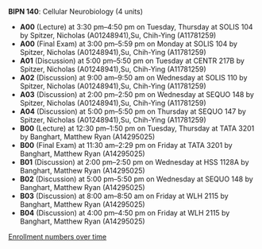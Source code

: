 **BIPN 140**: Cellular Neurobiology (4 units)

- **A00** (Lecture) at 3:30 pm–4:50 pm on Tuesday, Thursday at SOLIS 104 by Spitzer, Nicholas (A01248941),Su, Chih-Ying (A11781259)
- **A00** (Final Exam) at 3:00 pm–5:59 pm on Monday at SOLIS 104 by Spitzer, Nicholas (A01248941),Su, Chih-Ying (A11781259)
- **A01** (Discussion) at 5:00 pm–5:50 pm on Tuesday at CENTR 217B by Spitzer, Nicholas (A01248941),Su, Chih-Ying (A11781259)
- **A02** (Discussion) at 9:00 am–9:50 am on Wednesday at SOLIS 110 by Spitzer, Nicholas (A01248941),Su, Chih-Ying (A11781259)
- **A03** (Discussion) at 2:00 pm–2:50 pm on Wednesday at SEQUO 148 by Spitzer, Nicholas (A01248941),Su, Chih-Ying (A11781259)
- **A04** (Discussion) at 5:00 pm–5:50 pm on Thursday at SEQUO 147 by Spitzer, Nicholas (A01248941),Su, Chih-Ying (A11781259)
- **B00** (Lecture) at 12:30 pm–1:50 pm on Tuesday, Thursday at TATA 3201 by Banghart, Matthew Ryan (A14295025)
- **B00** (Final Exam) at 11:30 am–2:29 pm on Friday at TATA 3201 by Banghart, Matthew Ryan (A14295025)
- **B01** (Discussion) at 2:00 pm–2:50 pm on Wednesday at HSS 1128A by Banghart, Matthew Ryan (A14295025)
- **B02** (Discussion) at 5:00 pm–5:50 pm on Wednesday at SEQUO 148 by Banghart, Matthew Ryan (A14295025)
- **B03** (Discussion) at 8:00 am–8:50 am on Friday at WLH 2115 by Banghart, Matthew Ryan (A14295025)
- **B04** (Discussion) at 4:00 pm–4:50 pm on Friday at WLH 2115 by Banghart, Matthew Ryan (A14295025)

[Enrollment numbers over time](./BIPN140.tsv)
